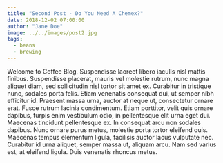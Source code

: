 ```yaml
---
title: "Second Post - Do You Need A Chemex?"
date: 2018-12-02 07:00:00
author: "Jane Doe"
image: ../../images/post2.jpg
tags:
  - beans
  - brewing
---
```


Welcome to Coffee Blog, Suspendisse laoreet libero iaculis nisl mattis finibus. Suspendisse placerat, mauris vel molestie rutrum, nunc magna aliquet diam, sed sollicitudin nisl tortor sit amet ex. Curabitur in tristique nunc, sodales porta felis. Etiam venenatis consequat dui, ut semper nibh efficitur id. Praesent massa urna, auctor at neque ut, consectetur ornare erat. Fusce rutrum lacinia condimentum. Etiam porttitor, velit quis ornare dapibus, turpis enim vestibulum odio, in pellentesque elit urna eget dui. Maecenas tincidunt pellentesque ex. In consequat arcu non sodales dapibus. Nunc ornare purus metus, molestie porta tortor eleifend quis. Maecenas tempus elementum ligula, facilisis auctor lacus vulputate nec. Curabitur id urna aliquet, semper massa ut, aliquam arcu. Nam sed varius est, at eleifend ligula. Duis venenatis rhoncus metus.
